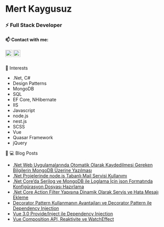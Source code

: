 # Mert Kaygusuz

### ⚡ Full Stack Developer

#### 📫 Contact with me:

[<img align="left" alt="codeSTACKr | LinkedIn" width="22px" src="https://cdn.jsdelivr.net/npm/simple-icons@v3/icons/linkedin.svg" />][linkedin]
[<img align="left" alt="codeSTACKr | YouTube" width="22px" src="https://user-images.githubusercontent.com/34038741/96890412-4a571800-1490-11eb-9938-34a75c9d33a3.png" />][medium]


<br>
<br>

💖 Interests
- .Net, C#
- Design Patterns
- MongoDB
- SQL
- EF Core, NHibernate
- IIS
- Javascript
- node.js
- nest.js
- SCSS
- Vue
- Quasar Framework
- jQuery



📕 💻 Blog Posts

- [.Net Web Uygulamalarında Otomatik Olarak Kaydedilmesi Gereken Bilgilerin MongoDB Üzerine Yazılması](https://mkaygusuz.medium.com/net-web-uygulamalar%C4%B1nda-otomatik-olarak-kaydedilmesi-gereken-bilgilerin-mongodb-%C3%BCzerine-yaz%C4%B1lmas%C4%B1-16a338b27a5f)
- [.Net Projelerinde node.js Tabanlı Mail Servisi Kullanımı](https://mkaygusuz.medium.com/net-projelerinde-node-js-tabanl%C4%B1-mail-servisi-kullan%C4%B1m%C4%B1-52f2c99c6ccb)
- [.Net Core’da Serilog ve MongoDB ile Loglama İçin json Formatında Konfigürasyon Dosyası Hazırlama](https://mkaygusuz.medium.com/net-coreda-serilog-ve-mongodb-ile-loglama-i%CC%87%C3%A7in-json-format%C4%B1nda-konfig%C3%BCrasyon-dosyas%C4%B1-haz%C4%B1rlama-368de1323d68)
- [.Net Core Action Filter Yapısına Dinamik Olarak Servis ve Hata Mesajı Ekleme](https://mkaygusuz.medium.com/net-core-action-filter-yap%C4%B1s%C4%B1na-dinamik-olarak-servis-ve-hata-mesaj%C4%B1-ekleme-d1454a598ff1)
- [Decorator Pattern Kullanmanın Avantajları ve Decorator Pattern ile Dependency Injection](https://mkaygusuz.medium.com/decorator-pattern-kullanman%C4%B1n-avantajlar%C4%B1-ve-decorator-pattern-ile-dependency-injection-16b0fef277cc)
- [Vue 3.0 Provide/Inject ile Dependency Injection](https://mkaygusuz.medium.com/vue-3-0-provide-inject-ile-dependency-injection-5c682cbf5e75)
- [Vue Composition API, Reaktivite ve WatchEffect](https://mkaygusuz.medium.com/vue-composition-api-reaktivite-ve-watcheffect-181393c5ef30)

[medium]: https://mkaygusuz.medium.com/
[linkedin]: https://www.linkedin.com/in/mert-kaygusuz-69903418a/
